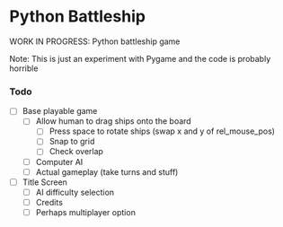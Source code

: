 # Python Battleship

WORK IN PROGRESS: Python battleship game

Note: This is just an experiment with Pygame and the code is probably horrible

### Todo
- [ ] Base playable game
    - [ ] Allow human to drag ships onto the board
        - [ ] Press space to rotate ships (swap x and y of rel_mouse_pos)
        - [ ] Snap to grid
        - [ ] Check overlap
    - [ ] Computer AI
    - [ ] Actual gameplay (take turns and stuff)
- [ ] Title Screen
    - [ ] AI difficulty selection
    - [ ] Credits
    - [ ] Perhaps multiplayer option

